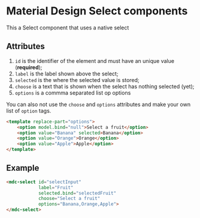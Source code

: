 
# Material Design Select components

This a Select component that uses a native select

## Attributes

1. `id` is the identifier of the element and must have an unique value (**required**);
2. `label` is the label shown above the select;
3. `selected` is the where the selected value is stored;
4. `choose` is a text that is shown when the select has nothing selected (yet);
5. `options` is a commma separated list op options

You can also not use the `choose` and `options` attributes and make your own list of `option` tags.

```html
<template replace-part="options">
    <option model.bind="null">Select a fruit</option>
    <option value="Banana" selected>Banana</option>
    <option value="Orange">Orange</option>
    <option value="Apple">Apple</option>
</template>
```

## Example

```html
<mdc-select id="selectInput" 
            label="Fruit" 
            selected.bind="selectedFruit" 
            choose="Select a fruit" 
            options="Banana,Orange,Apple">
</mdc-select>
```
